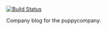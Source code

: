 [![Build Status](https://travis-ci.org/JannKatana/the-puppy-company-blog.svg?branch=master)](https://travis-ci.org/JannKatana/the-puppy-company-blog)

Company blog for the puppycompany. 
